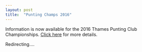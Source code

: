 ```yaml
---
layout: post
title:  "Punting Champs 2016"
---
```

Information is now available for the 2016 Thames Punting Club Championships. [Click here](/championships.html) for more details.

Redirecting....
<script>
  window.setTimeout(function () {
      location.href = "/championships";
  }, 2000);
</script>
